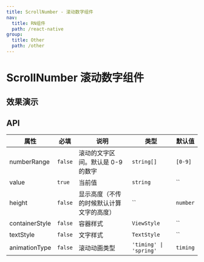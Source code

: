 ```yaml
---
title: ScrollNumber - 滚动数字组件
nav:
  title: RN组件
  path: /react-native
group:
  title: Other
  path: /other
---
```


# ScrollNumber 滚动数字组件

## 效果演示

## API

| 属性           | 必填    | 说明                                     | 类型                   | 默认值   |
| -------------- | ------- | ---------------------------------------- | ---------------------- | -------- |
| numberRange    | `false` | 滚动的文字区间。默认是 0-9 的数字        | `string[]`             | `[0-9]`  |
| value          | `true`  | 当前值                                   | `string`               | ``       |
| height         | `false` | 显示高度（不传的时候默认计算文字的高度） | ``                     | `number` |
| containerStyle | `false` | 容器样式                                 | `ViewStyle`            | ``       |
| textStyle      | `false` | 文字样式                                 | `TextStyle`            | ``       |
| animationType  | `false` | 滚动动画类型                             | `'timing' \| 'spring'` | `timing` |
